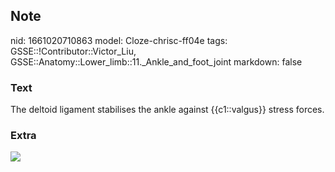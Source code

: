 ## Note
nid: 1661020710863
model: Cloze-chrisc-ff04e
tags: GSSE::!Contributor::Victor_Liu, GSSE::Anatomy::Lower_limb::11._Ankle_and_foot_joint
markdown: false

### Text
The deltoid ligament stabilises the ankle against {{c1::valgus}} stress forces.

### Extra
<img src="paste-c8d6bcf2488bd96b00578270d61de1d24d9fecfe.jpg">
